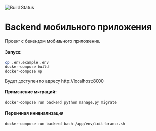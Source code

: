 ![Build Status](https://github.com/no-thankyou/app_backend/actions/workflows/github-actions.yml/badge.svg?branch=dev)
# Backend мобильного приложения
Проект с бекендом мобильного приложения.

#### Запуск:
```bash
cp .env.example .env
docker-compose build
docker-compose up
```

Будет доступен по адресу http://localhost:8000

#### Применение миграций:
```bash
docker-compose run backend python manage.py migrate
```


#### Первичная инициализация
```bash
docker-compose run backend bash /app/env/init-branch.sh
```
